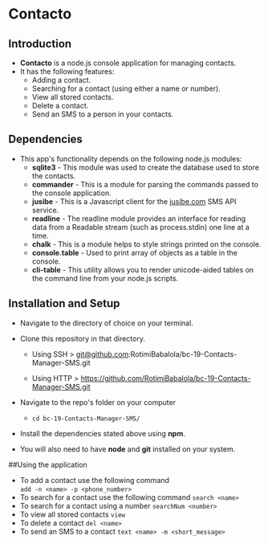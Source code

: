 # Contacto

## Introduction

- **Contacto** is a node.js console application for managing contacts. 
- It has the following features:
  - Adding a contact.
  - Searching for a contact (using either a name or number).
  - View all stored contacts.
  - Delete a contact.
  - Send an SMS to a person in your contacts.


## Dependencies

- This app's functionality depends on the following node.js modules:
  - **sqlite3** - This module was used to create the database used to store the contacts.
  - **commander** - This is a module for parsing the commands passed to the console application.
  - **jusibe** - This is a Javascript client for the [jusibe.com](http://jusibe.com) SMS API service.
  - **readline** -  The readline module provides an interface for reading data from a Readable stream (such as process.stdin) one line at a time.
  - **chalk** - This is a module helps to style strings printed on the console.
  - **console.table** - Used to print array of objects as a table in the console.
  - **cli-table** - This utility allows you to render unicode-aided tables on the command line from your node.js scripts.

## Installation and Setup

- Navigate to the directory of choice on your terminal.
- Clone this repository in that directory.
  - Using SSH 
        > git@github.com:RotimiBabalola/bc-19-Contacts-Manager-SMS.git
      
  - Using HTTP
        > https://github.com/RotimiBabalola/bc-19-Contacts-Manager-SMS.git

- Navigate to the repo's folder on your computer
  - `cd bc-19-Contacts-Manager-SMS/`

- Install the dependencies stated above using **npm**. 
- You will also need to have **node** and **git** installed on your system.

##Using the application

- To add a contact use the following command        
       `add -n <name> -p <phone_number>`
- To search for a contact use the following command
       `search <name>`
- To search for a contact using a number 
       `searchNum <number>`
- To view all stored contacts
       `view`
- To delete a contact
       `del <name>` 
- To send an SMS to a contact
       `text <name> -m <short_message>` 

